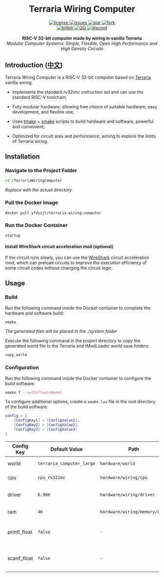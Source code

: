 <div align="center">
  <h1>Terraria Wiring Computer</h1>

  <div>
    <a href="https://github.com/yfdyzjt/TerrariaWiringComputer/blob/master/LICENSE">
    <img src="https://img.shields.io/github/license/yfdyzjt/TerrariaWiringComputer" alt="license" />
    </a>
    <a href="https://github.com/yfdyzjt/TerrariaWiringComputer/issues">
    <img src="https://img.shields.io/github/issues/yfdyzjt/TerrariaWiringComputer" alt="issues" />
    </a>
    <a href="https://github.com/yfdyzjt/TerrariaWiringComputer">
    <img src="https://img.shields.io/github/stars/yfdyzjt/TerrariaWiringComputer?style=flat" alt="star" />
    </a>
    <a href="https://github.com/yfdyzjt/TerrariaWiringComputer/pulls">
    <img src="https://img.shields.io/github/forks/yfdyzjt/TerrariaWiringComputer?style=flat" alt="fork" />
    </a>
  </div>

  <div>
    <a href="https://space.bilibili.com/22871583">
    <img src="https://img.shields.io/badge/video-bilibili-00a2d8.svg" alt="bilibili" />
    </a>
    <a href="https://qm.qq.com/q/ZXDnybyQcE">
    <img src="https://img.shields.io/badge/chat-QQ-e91f1f.svg" alt="QQ" />
    </a>
    <a href="https://discord.gg/s6xbNqrUY2">
    <img src="https://img.shields.io/badge/chat-discord-5865f2.svg" alt="discord" />
    </a>
  </div>
  
  <br/>
  <b>RISC-V 32-bit computer made by wiring in vanilla Terraria</b><br/>
  <i>Modular Computer Systems: Simple, Flexible, Open High Performance and High Density Circuits</i><br/>
</div>

## Introduction ([中文](/README_zh.md))

Terraria Wiring Computer is a RISC-V 32-bit computer based on [Terraria](https://store.steampowered.com/app/105600 "Terraria") vanilla wiring.

- Implements the standard rv32imc instruction set and can use the standard RISC-V toolchain;

- Fully modular hardware, allowing free choice of suitable hardware, easy development, and flexible use;

- Uses [tmake](https://github.com/yfdyzjt/TMake "tmake") + [xmake](https://github.com/xmake-io/xmake "xmake") scripts to build hardware and software, powerful and convenient;

- Optimized for circuit area and performance, aiming to explore the limits of Terraria wiring.

## Installation

### Navigate to the Project Folder

```bash
cd /TerrariaWiringComputer
```

*Replace with the actual directory*

### Pull the Docker Image

```bash
docker pull yfdyzjt/terraria-wiring-computer
```

### Run the Docker Container

```bash
startup
```

#### Install WireShark circuit acceleration mod (optional)

If the circuit runs slowly, you can use the [WireShark](https://github.com/cc004/wireshark "WireShark") circuit acceleration mod, which can preload circuits to improve the execution efficiency of some circuit codes without changing the circuit logic.

## Usage

### Build

Run the following command inside the Docker container to complete the hardware and software build:

```bash
xmake
```

*The generated files will be placed in the ./system folder*

Execute the following command in the project directory to copy the generated world file to the Terraria and tModLoader world save folders:

```bash
copy_world
```

### Configuration

Run the following command inside the Docker container to configure the build software:

```bash
xmake f --s=[SoftwareName]
```

To configure additional options, create a `xmake.lua` file in the root directory of the build software:

```lua
config = {
    [ConfigKey1] = [ConfigValue1],
    [ConfigKey2] = [ConfigValue2],
    [ConfigKey3] = [ConfigValue3]
}
```

| Config Key | Default Value | Path | Description |
| ---- | ---- | ---- | ---- |
| world | `terraria_computer_large` | `hardware/world` | Name of the world |
| cpu | `cpu_rv32imc` | `hardware/wiring/cpu` | Name of the CPU |
| driver | `6.96K` | `hardware/wiring/driver` | Value of the drive frequency |
| ram | `4K` | `hardware/wiring/memory/data` | Size of the data RAM |
| printf_float | `false` | `-` | Enable floating point printf support |
| scanf_float | `false` | `-` | Enable floating point scanf support |
